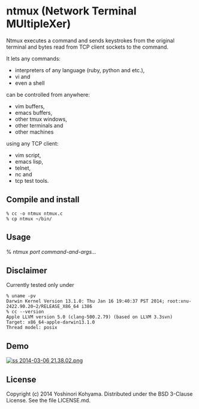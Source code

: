 # ntmux (Network Terminal MUltipleXer)

Ntmux executes a command and sends keystrokes from the original terminal and bytes read from TCP client sockets to the command.

It lets any commands:

* interpreters of any language (ruby, python and etc.),
* vi and
* even a shell

can be controlled from anywhere:

* vim buffers,
* emacs buffers,
* other tmux windows,
* other terminals and
* other machines

using any TCP client:

* vim script,
* emacs lisp,
* telnet,
* nc and
* tcp test tools.

## Compile and install

    % cc -o ntmux ntmux.c
    % cp ntmux ~/bin/

## Usage

% ntmux *port* *command-and-args...*

## Disclaimer

Currently tested only under

    % uname -pv
    Darwin Kernel Version 13.1.0: Thu Jan 16 19:40:37 PST 2014; root:xnu-2422.90.20~2/RELEASE_X86_64 i386
    % cc --version
    Apple LLVM version 5.0 (clang-500.2.79) (based on LLVM 3.3svn)
    Target: x86_64-apple-darwin13.1.0
    Thread model: posix

## Demo

<a href="https://www.youtube.com/watch?v=dKNr3rk58YI">![ss 2014-03-06 21.38.02.png](https://qiita-image-store.s3.amazonaws.com/0/12593/20ebc62f-a085-d708-143b-c49fde705802.png "ss 2014-03-06 21.38.02.png")</a>

## License

Copyright (c) 2014 Yoshinori Kohyama.  Distributed under the BSD 3-Clause License.  See the file LICENSE.md.


